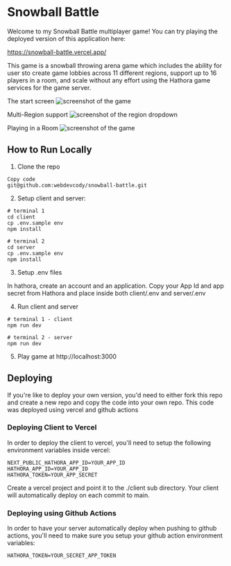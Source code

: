 # Snowball Battle

Welcome to my Snowball Battle multiplayer game! You can try playing the deployed version of this application here:

https://snowball-battle.vercel.app/

This game is a snowball throwing arena game which includes the ability for user sto create game lobbies across 11 different regions, support up to 16 players in a room, and scale without any effort using the Hathora game services for the game server.

The start screen
![screenshot of the game](./docs/start.png)

Multi-Region support
![screenshot of the region dropdown](./docs/latency.png)

Playing in a Room
![screenshot of the game](./docs/game.png)

## How to Run Locally

1. Clone the repo

```
Copy code
git@github.com:webdevcody/snowball-battle.git
```

2. Setup client and server:

```
# terminal 1
cd client
cp .env.sample env
npm install

# terminal 2
cd server
cp .env.sample env
npm install
```

3. Setup .env files

In hathora, create an account and an application. Copy your App Id and app secret from Hathora and place inside both client/.env and server/.env

4. Run client and server

```
# terminal 1 - client
npm run dev

# terminal 2 - server
npm run dev
```

5. Play game at http://localhost:3000

## Deploying

If you're like to deploy your own version, you'd need to either fork this repo and create a new repo and copy the code into your own repo. This code was deployed using vercel and github actions

### Deploying Client to Vercel

In order to deploy the client to vercel, you'll need to setup the following environment variables inside vercel:

```
NEXT_PUBLIC_HATHORA_APP_ID=YOUR_APP_ID
HATHORA_APP_ID=YOUR_APP_ID
HATHORA_TOKEN=YOUR_APP_SECRET
```

Create a vercel project and point it to the ./client sub directory. Your client will automatically deploy on each commit to main.

### Deploying using Github Actions

In order to have your server automatically deploy when pushing to github actions, you'll need to make sure you setup your github action environment variables:

```
HATHORA_TOKEN=YOUR_SECRET_APP_TOKEN
```
